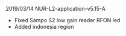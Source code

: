 2019/03/14	NUR-L2-application-v5.15-A

- Fixed Sampo S2 low gain reader RFON led
- Added indonesia region
